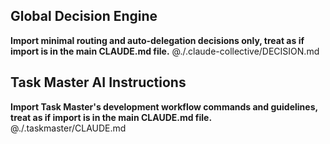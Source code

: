 ## Global Decision Engine

**Import minimal routing and auto-delegation decisions only, treat as if import is in the main CLAUDE.md file.**
@./.claude-collective/DECISION.md

## Task Master AI Instructions

**Import Task Master's development workflow commands and guidelines, treat as if import is in the main CLAUDE.md file.**
@./.taskmaster/CLAUDE.md
